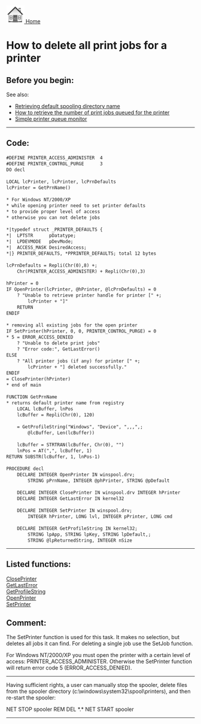 [<img src="../images/home.png"> Home ](https://github.com/VFPX/Win32API)  

# How to delete all print jobs for a printer

## Before you begin:
See also:

* [Retrieving default spooling directory name](sample_358.md)  
* [How to retrieve the number of print jobs queued for the printer](sample_367.md)  
* [Simple printer queue monitor](sample_373.md)  
  
***  


## Code:
```foxpro  
#DEFINE PRINTER_ACCESS_ADMINISTER  4
#DEFINE PRINTER_CONTROL_PURGE      3
DO decl

LOCAL lcPrinter, lcPrinter, lcPrnDefaults
lcPrinter = GetPrnName()

* For Windows NT/2000/XP
* while opening printer need to set printer defaults
* to provide proper level of access
* otherwise you can not delete jobs

*|typedef struct _PRINTER_DEFAULTS {
*|  LPTSTR      pDatatype;
*|  LPDEVMODE   pDevMode;
*|  ACCESS_MASK DesiredAccess;
*|} PRINTER_DEFAULTS, *PPRINTER_DEFAULTS; total 12 bytes

lcPrnDefaults = Repli(Chr(0),8) +;
	Chr(PRINTER_ACCESS_ADMINISTER) + Repli(Chr(0),3)

hPrinter = 0
IF OpenPrinter(lcPrinter, @hPrinter, @lcPrnDefaults) = 0
	? "Unable to retrieve printer handle for printer [" +;
		lcPrinter + "]"
	RETURN
ENDIF

* removing all existing jobs for the open printer
IF SetPrinter(hPrinter, 0, 0, PRINTER_CONTROL_PURGE) = 0
* 5 = ERROR_ACCESS_DENIED
	? "Unable to delete print jobs"
	? "Error code:", GetLastError()
ELSE
	? "All printer jobs (if any) for printer [" +;
		lcPrinter + "] deleted successfully."
ENDIF
= ClosePrinter(hPrinter)
* end of main

FUNCTION GetPrnName
* returns default printer name from registry
	LOCAL lcBuffer, lnPos
	lcBuffer = Repli(Chr(0), 120)

	= GetProfileString("Windows", "Device", ",,,",;
		@lcBuffer, Len(lcBuffer))

	lcBuffer = STRTRAN(lcBuffer, Chr(0), "")
	lnPos = AT(",", lcBuffer, 1)
RETURN SUBSTR(lcBuffer, 1, lnPos-1)

PROCEDURE decl
	DECLARE INTEGER OpenPrinter IN winspool.drv;
		STRING pPrnName, INTEGER @phPrinter, STRING @pDefault

	DECLARE INTEGER ClosePrinter IN winspool.drv INTEGER hPrinter
	DECLARE INTEGER GetLastError IN kernel32

	DECLARE INTEGER SetPrinter IN winspool.drv;
		INTEGER hPrinter, LONG lvl, INTEGER pPrinter, LONG cmd

	DECLARE INTEGER GetProfileString IN kernel32;
		STRING lpApp, STRING lpKey, STRING lpDefault,;
		STRING @lpReturnedString, INTEGER nSize  
```  
***  


## Listed functions:
[ClosePrinter](../libraries/winspool.drv/ClosePrinter.md)  
[GetLastError](../libraries/kernel32/GetLastError.md)  
[GetProfileString](../libraries/kernel32/GetProfileString.md)  
[OpenPrinter](../libraries/winspool.drv/OpenPrinter.md)  
[SetPrinter](../libraries/winspool.drv/SetPrinter.md)  

## Comment:
The SetPrinter function is used for this task. It makes no selection, but deletes all jobs it can find. For deleting a single job use the SetJob function.  
  
For Windows NT/2000/XP you must open the printer with a certain level of access: PRINTER_ACCESS_ADMINISTER. Otherwise the SetPrinter function will return error code 5 (ERROR_ACCESS_DENIED).  
  
* * *  
Having sufficient rights, a user can manually stop the spooler, delete files from the spooler directory (c:\windows\system32\spool\printers), and then re-start the spooler:  
<div class="precode">NET STOP spooler  
REM DEL *.*  
NET START spooler  
</div>  
  
***  

